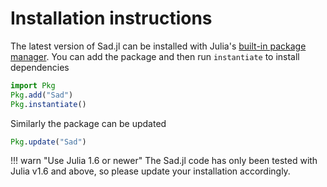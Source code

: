 # Installation instructions

The latest version of Sad.jl can be installed with Julia's [built-in package manager](https://docs.julialang.org/en/v1/stdlib/Pkg/). You can add the package and then run `instantiate` to install dependencies

```julia
import Pkg
Pkg.add("Sad")
Pkg.instantiate()
```

Similarly the package can be updated 

```julia
Pkg.update("Sad")
```

!!! warn "Use Julia 1.6 or newer"
	The Sad.jl code has only been tested with Julia v1.6 and above, so please update your installation accordingly.

